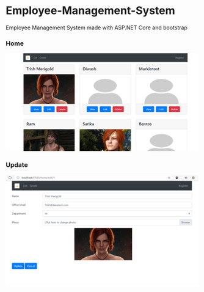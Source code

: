 # Employee-Management-System
Employee Management System made with ASP.NET Core and bootstrap

### Home
![Home](https://github.com/diwashrestha/Employee-Management-System/blob/master/image/2020-06-06_102440.png)

### Update
![Update](https://github.com/diwashrestha/Employee-Management-System/blob/master/image/2020-06-06_102556.png)
